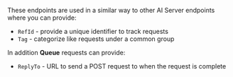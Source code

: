 These endpoints are used in a similar way to other AI Server endpoints where you can provide:
 - `RefId` - provide a unique identifier to track requests
 - `Tag` - categorize like requests under a common group

In addition **Queue** requests can provide:
 - `ReplyTo` - URL to send a POST request to when the request is complete
